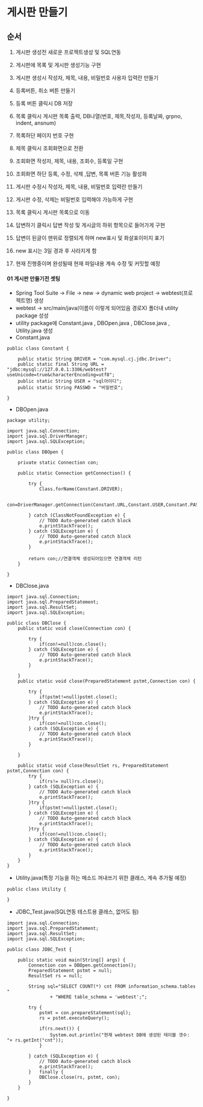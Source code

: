 # 게시판 만들기

## 순서

1. 게시판 생성전 새로운 프로젝트생성 및 SQL연동
2. 게시판에 목록 및 게시판 생성기능 구현
3. 게시판 생성시 작성자, 제목, 내용, 비밀번호 사용자 입력란 만들기
4. 등록버튼, 취소 버튼 만들기
5. 등록 버튼 클릭시 DB 저장
6. 목록 클릭시 게시판 목록 출력, DB나열(번호, 제목,작성자, 등록날짜, grpno, indent, ansnum)
7. 목록하단 페이지 번호 구현
8. 제목 클릭시 조회화면으로 전환
9. 조회화면 작성자, 제목, 내용, 조회수, 등록일 구현
10. 조회화면 하단 등록, 수정, 삭제 ,답변, 목록 버튼 기능 활성화
11. 게시판 수정시 작성자, 제목, 내용, 비밀번호 입력란 만들기
12. 게시판 수정, 삭제는 비밀번호 입력해야 가능하게 구현
13. 목록 클릭시 게시판 목록으로 이동
14. 답변하기 클릭시 답변 작성 및 게시글의 하위 항목으로 들어가게 구현
15. 답변이 된글이 맨위로 정렬되게 하며 new표시 및 화살표이미지 표기
16. new 표시는 3일 경과 후 사라지게 함 

16. 현재 진행중이며 완성될때 현재 파일내용 계속 수정 및 커밋할 예정



#### 01 게시판 만들기전 셋팅

- Spring Tool Suite -> File -> new -> dynamic web project -> webtest(프로젝트명) 생성
- webtest -> src/main/java(이름이 이렇게 되어있음 경로X) 폴더내 utility package 성성
- utility package에 Constant.java , DBOpen.java , DBClose.java , Utility.java 생성
-  Constant.java

```
public class Constant {

	public static String DRIVER = "com.mysql.cj.jdbc.Driver";
	public static final String URL = "jdbc:mysql://127.0.0.1:3306/webtest?useUnicode=true&characterEncoding=utf8";
	public static String USER = "sql아이디";
	public static String PASSWD = "비밀번호";

}
```

- DBOpen.java

```
package utility;

import java.sql.Connection;
import java.sql.DriverManager;
import java.sql.SQLException;

public class DBOpen {
	
	private static Connection con;
	
	public static Connection getConnection() {
		
		try {
			Class.forName(Constant.DRIVER);
			
			con=DriverManager.getConnection(Constant.URL,Constant.USER,Constant.PASSWD);
			
		} catch (ClassNotFoundException e) {
			// TODO Auto-generated catch block
			e.printStackTrace();
		} catch (SQLException e) {
			// TODO Auto-generated catch block
			e.printStackTrace();
		}
		
		return con;//연결객체 생성되어있으면 연결객체 리턴
	}

}
```

- DBClose.java

```
import java.sql.Connection;
import java.sql.PreparedStatement;
import java.sql.ResultSet;
import java.sql.SQLException;

public class DBClose {
	public static void close(Connection con) {
		
		try {
			if(con!=null)con.close();
		} catch (SQLException e) {
			// TODO Auto-generated catch block
			e.printStackTrace();
		}
		
	}
	public static void close(PreparedStatement pstmt,Connection con) {
		
		try {
			if(pstmt!=null)pstmt.close();
		} catch (SQLException e) {
			// TODO Auto-generated catch block
			e.printStackTrace();
		}try {
			if(con!=null)con.close();
		} catch (SQLException e) {
			// TODO Auto-generated catch block
			e.printStackTrace();
		}
		
	}
	
	public static void close(ResultSet rs, PreparedStatement pstmt,Connection con) {
		try {
			if(rs!= null)rs.close();
		} catch (SQLException e) {
			// TODO Auto-generated catch block
			e.printStackTrace();
		}try {
			if(pstmt!=null)pstmt.close();
		} catch (SQLException e) {
			// TODO Auto-generated catch block
			e.printStackTrace();
		}try {
			if(con!=null)con.close();
		} catch (SQLException e) {
			// TODO Auto-generated catch block
			e.printStackTrace();
		}
	}
}
```

- Utility.java(특정 기능을 하는 메소드 꺼내쓰기 위한 클래스, 계속 추가될 예정)

```
public class Utility {

}
```

- JDBC_Test.java(SQL연동 테스트용 클래스, 없어도 됨)

```
import java.sql.Connection;
import java.sql.PreparedStatement;
import java.sql.ResultSet;
import java.sql.SQLException;

public class JDBC_Test {

	public static void main(String[] args) {
		Connection con = DBOpen.getConnection();
		PreparedStatement pstmt = null;
		ResultSet rs = null;
		
		String sql="SELECT COUNT(*) cnt FROM information_schema.tables "
				+ "WHERE table_schema = 'webtest';";
		
		try {
			pstmt = con.prepareStatement(sql);
			rs = pstmt.executeQuery();
			
			if(rs.next()) {
				System.out.println("현재 webtest DB에 생성된 테이블 갯수: "+ rs.getInt("cnt"));
			}
			
		} catch (SQLException e) {
			// TODO Auto-generated catch block
			e.printStackTrace();
		}	finally {
			DBClose.close(rs, pstmt, con);
		}
	}

}
```